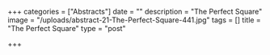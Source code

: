 +++
categories = ["Abstracts"]
date = ""
description = "The Perfect Square"
image = "/uploads/abstract-21-The-Perfect-Square-441.jpg"
tags = []
title = "The Perfect Square"
type = "post"

+++
